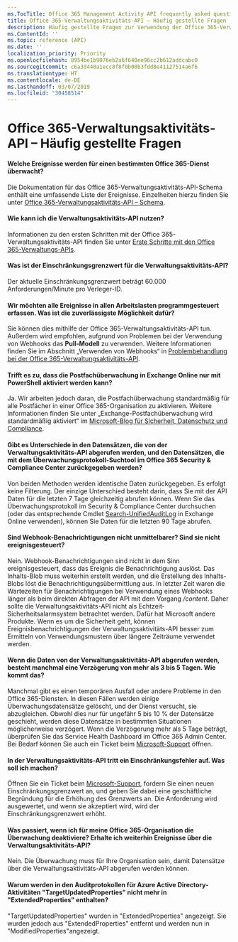 ```yaml
---
ms.TocTitle: Office 365 Management Activity API frequently asked questions
title: Office 365-Verwaltungsaktivitäts-API – Häufig gestellte Fragen
description: Häufig gestellte Fragen zur Verwendung der Office 365-Verwaltungsaktivitäts-API
ms.ContentId: ''
ms.topic: reference (API)
ms.date: ''
localization_priority: Priority
ms.openlocfilehash: 8954be1b9076eb2a6f640ee96cc2b612addcabc0
ms.sourcegitcommit: c6a3d440a1ecc8f8f0b00b3fdd8e41127514a6f6
ms.translationtype: HT
ms.contentlocale: de-DE
ms.lasthandoff: 03/07/2019
ms.locfileid: "30458514"
---
```

# <a name="office-365-management-activity-api-frequently-asked-questions"></a>Office 365-Verwaltungsaktivitäts-API – Häufig gestellte Fragen

#### <a name="what-events-are-audited-for-a-specific-office-365-service"></a>Welche Ereignisse werden für einen bestimmten Office 365-Dienst überwacht?

Die Dokumentation für das Office 365-Verwaltungsaktivitäts-API-Schema enthält eine umfassende Liste der Ereignisse. Einzelheiten hierzu finden Sie unter [Office 365-Verwaltungsaktivitäts-API – Schema](office-365-management-activity-api-schema.md).

#### <a name="how-do-i-onboard-to-the-management-activity-api"></a>Wie kann ich die Verwaltungsaktivitäts-API nutzen?

Informationen zu den ersten Schritten mit der Office 365-Verwaltungsaktivitäts-API finden Sie unter [Erste Schritte mit den Office 365-Verwaltungs-APIs](get-started-with-office-365-management-apis.md).
 
#### <a name="what-is-the-throttling-limit-for-the--management-activity-api"></a>Was ist der Einschränkungsgrenzwert für die Verwaltungsaktivitäts-API?

Der aktuelle Einschränkungsgrenzwert beträgt 60.000 Anforderungen/Minute pro Verleger-ID. 

#### <a name="we-want-to-programmatically-capture-all-events-in-all-workloads-what-is-the-most-reliable-way-to-do-this"></a>Wir möchten alle Ereignisse in allen Arbeitslasten programmgesteuert erfassen. Was ist die zuverlässigste Möglichkeit dafür?

Sie können dies mithilfe der Office 365-Verwaltungsaktivitäts-API tun. Außerdem wird empfohlen, aufgrund von Problemen bei der Verwendung von Webhooks das **Pull-Modell** zu verwenden. Weitere Informationen finden Sie im Abschnitt „Verwenden von Webhooks“ in [Problembehandlung bei der Office 365-Verwaltungsaktivitäts-API](troubleshooting-the-office-365-management-activity-api.md#using-webhooks).

#### <a name="is-it-true-that-mailbox-auditing-in-exchange-online-can-only-be-enabled-by-using-powershell"></a>Trifft es zu, dass die Postfachüberwachung in Exchange Online nur mit PowerShell aktiviert werden kann?

Ja. Wir arbeiten jedoch daran, die Postfachüberwachung standardmäßig für alle Postfächer in einer Office 365-Organisation zu aktivieren. Weitere Informationen finden Sie unter „Exchange-Postfachüberwachung wird standardmäßig aktiviert“ im [Microsoft-Blog für Sicherheit, Datenschutz und Compliance](https://techcommunity.microsoft.com/t5/Security-Privacy-and-Compliance/Exchange-Mailbox-Auditing-will-be-enabled-by-default/ba-p/215171).

#### <a name="are-there-any-differences-in-the-records-that-are-fetched-by-the-management-activity-api-versus-the-records-that-are-returned-by-using-the-audit-log-search-tool-in-the-office-365-security--compliance-center"></a>Gibt es Unterschiede in den Datensätzen, die von der Verwaltungsaktivitäts-API abgerufen werden, und den Datensätzen, die mit dem Überwachungsprotokoll-Suchtool im Office 365 Security & Compliance Center zurückgegeben werden?

Von beiden Methoden werden identische Daten zurückgegeben. Es erfolgt keine Filterung. Der einzige Unterschied besteht darin, dass Sie mit der API Daten für die letzten 7 Tage gleichzeitig abrufen können. Wenn Sie das Überwachungsprotokoll im Security & Compliance Center durchsuchen (oder das entsprechende Cmdlet [Search-UnifiedAuditLog](https://docs.microsoft.com/powershell/module/exchange/policy-and-compliance-audit/search-unifiedauditlog) in Exchange Online verwenden), können Sie Daten für die letzten 90 Tage abrufen. 
 
#### <a name="arent-webhook-notifications-more-immediate-after-all-arent-they-event-driven"></a>Sind Webhook-Benachrichtigungen nicht unmittelbarer? Sind sie nicht ereignisgesteuert?

Nein. Webhook-Benachrichtigungen sind nicht in dem Sinn ereignisgesteuert, dass das Ereignis die Benachrichtigung auslöst. Das Inhalts-Blob muss weiterhin erstellt werden, und die Erstellung des Inhalts-Blobs löst die Benachrichtigungsübermittlung aus. In letzter Zeit waren die Wartezeiten für Benachrichtigungen bei Verwendung eines Webhooks länger als beim direkten Abfragen der API mit dem Vorgang */content*. Daher sollte die Verwaltungsaktivitäts-API nicht als Echtzeit-Sicherheitsalarmsystem betrachtet werden. Dafür hat Microsoft andere Produkte. Wenn es um die Sicherheit geht, können Ereignisbenachrichtigungen der Verwaltungsaktivitäts-API besser zum Ermitteln von Verwendungsmustern über längere Zeiträume verwendet werden.

#### <a name="when-pulling-the-data-from-the-management-activity-api-there-is-sometimes-a-delay-of-more-than-3-to-5-days-why-is-this"></a>Wenn die Daten von der Verwaltungsaktivitäts-API abgerufen werden, besteht manchmal eine Verzögerung von mehr als 3 bis 5 Tagen. Wie kommt das?

Manchmal gibt es einen temporären Ausfall oder andere Probleme in den Office 365-Diensten. In diesen Fällen werden einige Überwachungsdatensätze gelöscht, und der Dienst versucht, sie abzugleichen. Obwohl dies nur für ungefähr 5 bis 10 % der Datensätze geschieht, werden diese Datensätze in bestimmten Situationen möglicherweise verzögert. Wenn die Verzögerung mehr als 5 Tage beträgt, überprüfen Sie das Service Health Dashboard im Office 365 Admin Center. Bei Bedarf können Sie auch ein Ticket beim [Microsoft-Support](https://support.office.com/article/contact-support-for-business-products-admin-help-32a17ca7-6fa0-4870-8a8d-e25ba4ccfd4b#ID0EAADAAA=online) öffnen.

#### <a name="im-encountering-a-throttling-error-in-the-management-activity-api-what-should-i-do"></a>In der Verwaltungsaktivitäts-API tritt ein Einschränkungsfehler auf. Was soll ich machen?

Öffnen Sie ein Ticket beim [Microsoft-Support](https://support.office.com/article/contact-support-for-business-products-admin-help-32a17ca7-6fa0-4870-8a8d-e25ba4ccfd4b#ID0EAADAAA=online), fordern Sie einen neuen Einschränkungsgrenzwert an, und geben Sie dabei eine geschäftliche Begründung für die Erhöhung des Grenzwerts an. Die Anforderung wird ausgewertet, und wenn sie akzeptiert wird, wird der Einschränkungsgrenzwert erhöht.

#### <a name="what-happens-if-i-disable-auditing-for-my-office-365-organization-will-i-still-get-events-via-the-management-activity-api"></a>Was passiert, wenn ich für meine Office 365-Organisation die Überwachung deaktiviere? Erhalte ich weiterhin Ereignisse über die Verwaltungsaktivitäts-API?

Nein. Die Überwachung muss für Ihre Organisation sein, damit Datensätze über die Verwaltungsaktivitäts-API abgerufen werden können.

#### <a name="why-are-targetupdatedproperties-no-longer-in-extendedproperties-in-the-audit-logs-for-azure-active-directory-activities"></a>Warum werden in den Auditprotokollen für Azure Active Directory-Aktivitäten "TargetUpdatedProperties" nicht mehr in "ExtendedProperties" enthalten?

"TargetUpdatedProperties" wurden in "ExtendedProperties" angezeigt. Sie wurden jedoch aus "ExtendedProperties" entfernt und werden nun in "ModifiedProperties"angezeigt.
